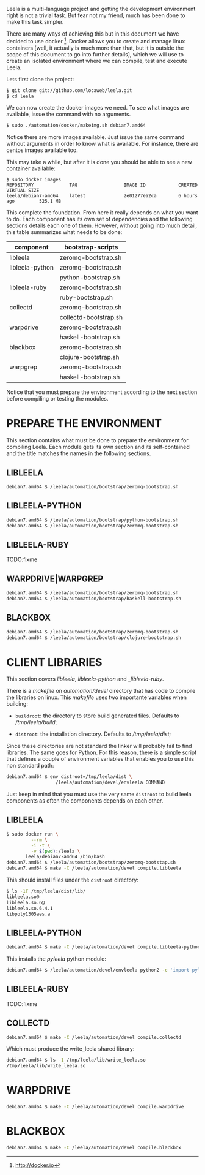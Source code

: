 Leela is a multi-language project and getting the development
environment right is not a trivial task. But fear not my friend, much
has been done to make this task simpler.

There are many ways of achieving this but in this document we have
decided to use docker [^1]. Docker allows you to
create and manage linux containers [well, it actually is much more
than that, but it is outside the scope of this document to go into
further details], which we will use to create an isolated
environment where we can compile, test and execute Leela.

[^1]: http://docker.io

Lets first clone the project:

```.bash
$ git clone git://github.com/locaweb/leela.git
$ cd leela
```

We can now create the docker images we need. To see what images are
available, issue the command with no arguments.

```.bash
$ sudo ./automation/docker/makeimg.sh debian7.amd64
```

Notice there are more images available. Just issue the same command
without arguments in order to know what is available. For instance,
there are centos images available too.

This may take a while, but after it is done you should be able to see
a new container available:

    $ sudo docker images
    REPOSITORY             TAG                 IMAGE ID            CREATED             VIRTUAL SIZE
    leela/debian7-amd64    latest              2e01277ea2ca        6 hours ago         525.1 MB


This complete the foundation. From here it really depends on what you
want to do. Each component has its own set of dependencies and the
following sections details each one of them. However, without going
into much detail, this table summarizes what needs to be done:

| component       | bootstrap-scripts     |
|-----------------|---------------------- |
| libleela        | zeromq-bootstrap.sh   |
| libleela-python | zeromq-bootstrap.sh   |
|                 | python-bootstrap.sh   |
| libleela-ruby   | zeromq-bootstrap.sh   |
|                 | ruby-bootstrap.sh     |
| collectd        | zeromq-bootstrap.sh   |
|                 | collectd-bootstrap.sh |
| warpdrive       | zeromq-bootstrap.sh   |
|                 | haskell-bootstrap.sh  |
| blackbox        | zeromq-bootstrap.sh   |
|                 | clojure-bootstrap.sh  |
| warpgrep        | zeromq-bootstrap.sh   |
|                 | haskell-bootstrap.sh  |

Notice that you must prepare the environment according to the next
section before compiling or testing the modules.

# PREPARE THE ENVIRONMENT

This section contains what must be done to prepare the environment for
compiling Leela. Each module gets its own section and its
self-contained and the title matches the names in the following
sections.

## LIBLEELA

```.bash
debian7.amd64 $ /leela/automation/bootstrap/zeromq-bootstrap.sh
```

## LIBLEELA-PYTHON

```.bash
debian7.amd64 $ /leela/automation/bootstrap/python-bootstrap.sh
debian7.amd64 $ /leela/automation/bootstrap/zeromq-bootstrap.sh
```

## LIBLEELA-RUBY

TODO:fixme

## WARPDRIVE|WARPGREP

```.bash
debian7.amd64 $ /leela/automation/bootstrap/zeromq-bootstrap.sh
debian7.amd64 $ /leela/automation/bootstrap/haskell-bootstrap.sh
```

## BLACKBOX

```.bash
debian7.amd64 $ /leela/automation/bootstrap/zeromq-bootstrap.sh
debian7.amd64 $ /leela/automation/bootstrap/clojure-bootstrap.sh
```

# CLIENT LIBRARIES

This section covers _libleela_, _libleela-python_ and
__libleela-ruby_.

There is a _makefile_ on _automation/devel_ directory that has code to
compile the libraries on linux. This _makefile_ uses two importante
variables when building:

* ``buildroot``: the directory to store build generated
  files. Defaults to _/tmp/leela/build_;

* ``distroot``: the installation directory. Defaults to
  _/tmp/leela/dist_;

Since these directories are not standard the linker will probably fail
to find libraries. The same goes for Python. For this reason, there is
a simple script that defines a couple of environment variables that
enables you to use this non standard path:

```.bash
debian7.amd64 $ env distroot=/tmp/leela/dist \
                  /leela/automation/devel/envleela COMMAND
```

Just keep in mind that you must use the very same ``distroot`` to
build leela components as often the components depends on each other.

## LIBLEELA

```.bash
$ sudo docker run \
         --rm \
         -i -t \
         -v $(pwd):/leela \
       leela/debian7-amd64 /bin/bash
debian7.amd64 $ /leela/automation/bootstrap/zeromq-bootstap.sh
debian7.amd64 $ make -C /leela/automation/devel compile.libleela
```

This should install files under the ``distroot`` directory:

```.bash
$ ls -1F /tmp/leela/dist/lib/
libleela.so@
libleela.so.6@
libleela.so.6.4.1
libpoly1305aes.a
```

## LIBLEELA-PYTHON

```.bash
debian7.amd64 $ make -C /leela/automation/devel compile.libleela-python
```

This installs the *pyleela* python module:

```.bash
debian7.amd64 $ /leela/automation/devel/envleela python2 -c 'import pyleela.lql; print("ok");'
```

## LIBLEELA-RUBY

TODO:fixme

## COLLECTD

```.bash
debian7.amd64 $ make -C /leela/automation/devel compile.collectd
```

Which must produce the write_leela shared library:

```.bash
debian7.amd64 $ ls -1 /tmp/leela/lib/write_leela.so
/tmp/leela/lib/write_leela.so
```

# WARPDRIVE

```.bash
debian7.amd64 $ make -C /leela/automation/devel compile.warpdrive
```

# BLACKBOX

```.bash
debian7.amd64 $ make -C /leela/automation/devel compile.blackbox
```
